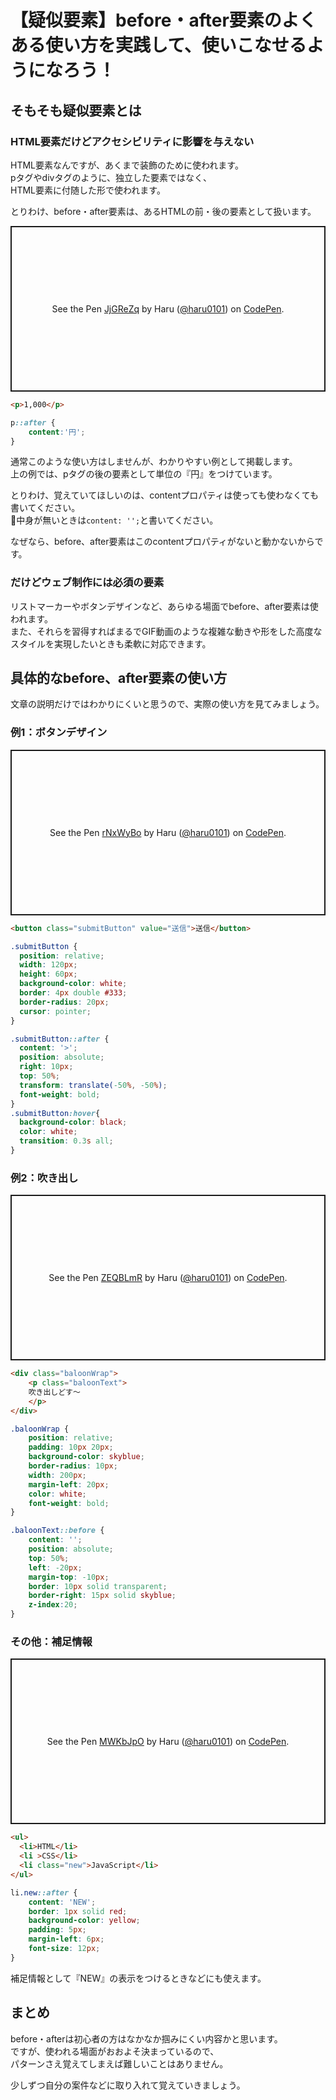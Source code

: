 # 【疑似要素】before・after要素のよくある使い方を実践して、使いこなせるようになろう！  

## そもそも疑似要素とは  

### HTML要素だけどアクセシビリティに影響を与えない  
HTML要素なんですが、あくまで装飾のために使われます。  
pタグやdivタグのように、独立した要素ではなく、  
HTML要素に付随した形で使われます。  

とりわけ、before・after要素は、あるHTMLの前・後の要素として扱います。  

<p class="codepen" data-height="265" data-theme-id="light" data-default-tab="html,result" data-user="haru0101" data-slug-hash="JjGReZq" style="height: 265px; box-sizing: border-box; display: flex; align-items: center; justify-content: center; border: 2px solid; margin: 1em 0; padding: 1em;" data-pen-title="JjGReZq">
  <span>See the Pen <a href="https://codepen.io/haru0101/pen/JjGReZq">
  JjGReZq</a> by Haru (<a href="https://codepen.io/haru0101">@haru0101</a>)
  on <a href="https://codepen.io">CodePen</a>.</span>
</p>
<script async src="https://static.codepen.io/assets/embed/ei.js"></script>

```html
<p>1,000</p>
```

```css
p::after {
    content:'円';
}
```

通常このような使い方はしませんが、わかりやすい例として掲載します。  
上の例では、pタグの後の要素として単位の『円』をつけています。  

とりわけ、覚えていてほしいのは、contentプロパティは使っても使わなくても書いてください。  
中身が無いときは`content: '';`と書いてください。  

なぜなら、before、after要素はこのcontentプロパティがないと動かないからです。  

### だけどウェブ制作には必須の要素  
リストマーカーやボタンデザインなど、あらゆる場面でbefore、after要素は使われます。  
また、それらを習得すればまるでGIF動画のような複雑な動きや形をした高度なスタイルを実現したいときも柔軟に対応できます。  

## 具体的なbefore、after要素の使い方  
文章の説明だけではわかりにくいと思うので、実際の使い方を見てみましょう。  

### 例1：ボタンデザイン  
<p class="codepen" data-height="265" data-theme-id="light" data-default-tab="css,result" data-user="haru0101" data-slug-hash="rNxWyBo" style="height: 265px; box-sizing: border-box; display: flex; align-items: center; justify-content: center; border: 2px solid; margin: 1em 0; padding: 1em;" data-pen-title="rNxWyBo">
  <span>See the Pen <a href="https://codepen.io/haru0101/pen/rNxWyBo">
  rNxWyBo</a> by Haru (<a href="https://codepen.io/haru0101">@haru0101</a>)
  on <a href="https://codepen.io">CodePen</a>.</span>
</p>
<script async src="https://static.codepen.io/assets/embed/ei.js"></script>

```html
<button class="submitButton" value="送信">送信</button>
```

```css
.submitButton {
  position: relative;
  width: 120px;
  height: 60px;
  background-color: white;
  border: 4px double #333;
  border-radius: 20px;
  cursor: pointer;
}

.submitButton::after {
  content: '>';
  position: absolute;
  right: 10px;
  top: 50%;
  transform: translate(-50%, -50%);
  font-weight: bold;
}
.submitButton:hover{
  background-color: black;
  color: white;
  transition: 0.3s all;
}
```

### 例2：吹き出し  
<p class="codepen" data-height="265" data-theme-id="light" data-default-tab="css,result" data-user="haru0101" data-slug-hash="ZEQBLmR" style="height: 265px; box-sizing: border-box; display: flex; align-items: center; justify-content: center; border: 2px solid; margin: 1em 0; padding: 1em;" data-pen-title="ZEQBLmR">
  <span>See the Pen <a href="https://codepen.io/haru0101/pen/ZEQBLmR">
  ZEQBLmR</a> by Haru (<a href="https://codepen.io/haru0101">@haru0101</a>)
  on <a href="https://codepen.io">CodePen</a>.</span>
</p>
<script async src="https://static.codepen.io/assets/embed/ei.js"></script>

```html
<div class="baloonWrap">
    <p class="baloonText">
    吹き出しどす〜
    </p>
</div>
```

```css
.baloonWrap {
    position: relative;
    padding: 10px 20px;
    background-color: skyblue;
    border-radius: 10px;
    width: 200px;
    margin-left: 20px;
    color: white;
    font-weight: bold;
}

.baloonText::before {
    content: '';
    position: absolute;
    top: 50%;
    left: -20px;
    margin-top: -10px;
    border: 10px solid transparent;
    border-right: 15px solid skyblue;
    z-index:20;
}
```

### その他：補足情報
<p class="codepen" data-height="265" data-theme-id="light" data-default-tab="css,result" data-user="haru0101" data-slug-hash="MWKbJpO" style="height: 265px; box-sizing: border-box; display: flex; align-items: center; justify-content: center; border: 2px solid; margin: 1em 0; padding: 1em;" data-pen-title="MWKbJpO">
  <span>See the Pen <a href="https://codepen.io/haru0101/pen/MWKbJpO">
  MWKbJpO</a> by Haru (<a href="https://codepen.io/haru0101">@haru0101</a>)
  on <a href="https://codepen.io">CodePen</a>.</span>
</p>
<script async src="https://static.codepen.io/assets/embed/ei.js"></script>

```html
<ul>
  <li>HTML</li>
  <li >CSS</li>
  <li class="new">JavaScript</li>
</ul>
```

```css
li.new::after {
    content: 'NEW';
    border: 1px solid red;
    background-color: yellow;
    padding: 5px;
    margin-left: 6px;
    font-size: 12px;
}
```
補足情報として『NEW』の表示をつけるときなどにも使えます。  

## まとめ  
before・afterは初心者の方はなかなか掴みにくい内容かと思います。  
ですが、使われる場面がおおよそ決まっているので、  
パターンさえ覚えてしまえば難しいことはありません。  

少しずつ自分の案件などに取り入れて覚えていきましょう。  